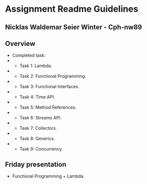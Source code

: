 # Assignment Readme Guidelines
## Nicklas Waldemar Seier Winter - Cph-nw89

## Overview

- Completed task:
- - Task 1: Lambda.
- - Task 2: Functional Programming.
- - Task 3: Functional Interfaces.
- - Task 4: Time API.
- - Task 5: Method References.
- - Task 6: Streams API.
- - Task 7: Collectors.
- - Task 8: Generics.
- - Task 9: Concurrency.

## Friday presentation
- Functional Programming + Lambda.

